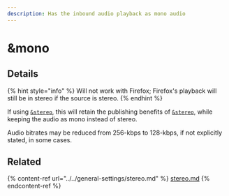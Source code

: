 ```yaml
---
description: Has the inbound audio playback as mono audio
---
```


# \&mono

## Details

{% hint style="info" %}
Will not work with Firefox; Firefox's playback will still be in stereo if the source is stereo.
{% endhint %}

If using [`&stereo`](../../general-settings/stereo.md), this will retain the publishing benefits of [`&stereo`](../../general-settings/stereo.md), while keeping the audio as mono instead of stereo.

Audio bitrates may be reduced from 256-kbps to 128-kbps, if not explicitly stated, in some cases.

## Related

{% content-ref url="../../general-settings/stereo.md" %}
[stereo.md](../../general-settings/stereo.md)
{% endcontent-ref %}
